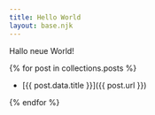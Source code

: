 ```yaml
---
title: Hello World
layout: base.njk
---
```


Hallo neue World!

{% for post in collections.posts %}

- [{{ post.data.title }}]({{ post.url }})

{% endfor %}